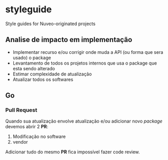 # styleguide
 Style guides for Nuveo-originated projects
 
## Analise de impacto em implementação

- Implementar recurso e/ou corrigir onde muda a API (ou forma que sera usado) o package
- Levantamento de todos os projetos internos que usa o package que esta sendo alterado
- Estimar complexidade de atualização
- Atualizar todos os softwares

## Go

### Pull Request

Quando sua atualização envolve atualização e/ou adicionar novo *package* devemos abrir 2 **PR**:
1. Modificação no software
1. vendor

Adicionar tudo do mesmo **PR** fica impossível fazer code review.
